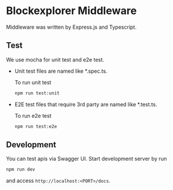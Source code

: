 # Blockexplorer Middleware

Middleware was written by Express.js and Typescript.

## Test
We use mocha for unit test and e2e test.

- Unit test files are named like *.spec.ts.

  To run unit test
  
  ```bash
  npm run test:unit
  ```

- E2E test files that require 3rd party are named like *.test.ts.

  To run e2e test
  
  ```bash
  npm run test:e2e
  ```

## Development
You can test apis via Swagger UI. Start development server by run 

```bash
npm run dev
```

and access `http://localhost:<PORT>/docs`.